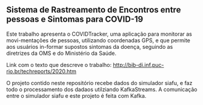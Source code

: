 ## Sistema de Rastreamento de Encontros entre pessoas e Sintomas para COVID-19

Este trabalho apresenta o COVIDTracker, uma aplicação para monitorar as movi-mentações de pessoas, utilizando coordenadas GPS, e que permite aos usuários in-formar supostos sintomas da doença, seguindo as diretrizes da OMS e do Ministério da Saúde. 

Link com o texto que descreve o trabalho: http://bib-di.inf.puc-rio.br/techreports/2020.htm

O projeto contido neste repositório recebe dados do simulador siafu, e faz todo o processamento dos dadaos utilziando KafkaStreams. A comunicação entre o simulador siafu e este projeto é feita com Kafka.
